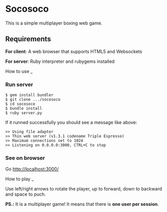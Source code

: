 # Socosoco

This is a simple multiplayer boxing web game.

Requirements
-

**For client**: A web browser that supports HTML5 and Websockets

**For server**: Ruby interpreter and rubygems installed

How to use
_

### Run server

    $ gem install bundler
    $ git clone .../socosoco
    $ cd socosoco
    $ bundle install
    $ ruby server.py

If it runned successfully you should see a message like above:

    >> Using file adapter
    >> Thin web server (v1.3.1 codename Triple Espresso)
    >> Maximum connections set to 1024
    >> Listening on 0.0.0.0:3000, CTRL+C to stop

### See on browser

Go [http://localhost:3000/](http://localhost:3000/)

How to play
_

Use left/right arrows to rotate the player, up to forward, down to backward and space to puch.

**PS.:** It is a multiplayer game! It means that there is **one user per session**.



